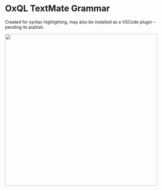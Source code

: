 # OxQL TextMate Grammar

Created for syntax highlighting, may also be installed as a VSCode plugin – pending its publish.

<img src="https://github.com/user-attachments/assets/559a48c7-316c-4c3c-a023-37b6a5130c56" width="500">
